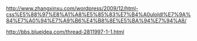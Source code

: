 

http://www.zhangxinxu.com/wordpress/2009/12/html-css%E5%88%97%E8%A1%A8%E5%85%83%E7%B4%A0uloldl%E7%9A%84%E7%A0%94%E7%A9%B6%E4%B8%8E%E5%BA%94%E7%94%A8/


http://bbs.blueidea.com/thread-2811997-1-1.html

